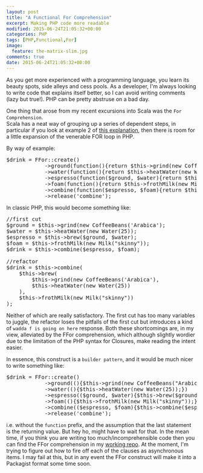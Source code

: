 ```yaml
---
layout: post
title: "A Functional For Comprehension"
excerpt: Making PHP code more readable
modified: 2015-06-24T21:05:32+00:00
categories: PHP
tags: [PHP,Functional,For]
image:
  feature: the-matrix-slim.jpg
comments: true
date: 2015-06-24T21:05:32+00:00
---
```


As you get more experienced with a programming language, you learn its beauty spots,
side alleys and cess pools.  As a developer, I'm always looking to write code that
explains itself better, so I can avoid writing comments (lazy but true!). 
PHP can be pretty abstruse on a bad day.

One thing that arose from my recent excursions into Scala was the `For Comprehension`.  
Scala has a neat way of grouping up a series of dependent steps, in particular
if you look at example 2 of [this explanation](http://docs.scala-lang.org/tutorials/FAQ/yield.html), 
then there is room for a little expansion of the venerable FOR loop in PHP.

By way of example:

<pre>
$drink = FFor::create()
            ->ground(function(){return $this->grind(new CoffeeBeans("Arabica"));})
            ->water(function(){return $this->heatWater(new Water(25));})
            ->espresso(function($ground, $water){return $this->brew($ground, $water);})
            ->foam(function(){return $this->frothMilk(new Milk("skinny"));})
            ->combine(function($espresso, $foam){return $this->combine($espresso, $foam);})
            ->release('combine');
</pre>


In classic PHP, this would become something like:

<pre>
//first cut
$ground = $this->grind(new CoffeeBeans('Arabica');
$water = $this->heatWater(new Water(25));
$espresso = $this->brew($ground, $water);
$foam = $this->frothMilk(new Milk("skinny"));
$drink = $this->combine($espresso, $foam);

//refactor
$drink = $this->combine(
    $this->brew(
        $this->grind(new CoffeeBeans('Arabica'),
        $this->heatWater(new Water(25))
    ),
    $this->frothMilk(new Milk("skinny"))
);
</pre>

Neither of which are really satisfactory. The first cut has too many variables
to juggle, the refactor loses the pitfalls of the first cut but introduces a kind
of `wadda f is going on here` response.  Both these shortcomings are, in my view,
alleviated by the FFor comprehension, which although slightly wordier due to the
limitation of the PHP syntax for Closures, make reading the intent easier.

In essence, this construct is a `builder pattern`, and it would be much nicer to
write something like:

<pre>
$drink = FFor::create()
            ->ground((){$this->grind(new CoffeeBeans("Arabica"));})
            ->water((){$this->heatWater(new Water(25));})
            ->espresso(($ground, $water){$this->brew($ground, $water);})
            ->foam((){$this->frothMilk(new Milk("skinny"));})
            ->combine(($espresso, $foam){$this->combine($espresso, $foam);})
            ->release('combine');
</pre>

i.e. without the `function` prefix, and the assumption that the last statement
is the returning value.  But hey ho, might have to wait for that.  In the mean
time, if you think you are writing too much/incomprehensible code then you can
find the FFor comprehension in my [working repo](https://github.com/chippyash/working/blob/master/src/chippyash/Funclang/FFor.php).
At the moment, I'm trying to figure out how to fire off each of the clauses as 
asynchronous items.  I may fail  at this, but in any event the FFor construct 
will make it into a Packagist format some time soon.